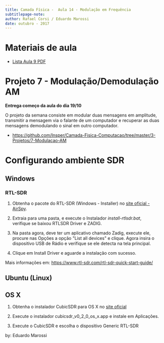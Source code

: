 ```yaml
---
title: Camada Física -  Aula 14 - Modulação em Frequência
subtitlepage-note: 
author: Rafael Corsi / Eduardo Marossi
date: outubro - 2017
---
```


# Materiais de aula

- [Lista Aula 9 PDF](https://github.com/Insper/Camada-Fisica-Computacao/blob/master/2-Aulas/14-Modulacao/14-Lista-Modulacao.pdf)

# Projeto 7 - Modulação/Demodulação AM

**Entrega começo da aula do dia 19/10**

O projeto da semana consiste em modular duas mensagens em amplitude, transmitir a mensagem via o falante de um computador e recuperar as duas mensagens demodulando o sinal em outro computador.

- https://github.com/Insper/Camada-Fisica-Computacao/tree/master/3-Projetos/7-Modulacao-AM



# Configurando ambiente SDR

## Windows

### RTL-SDR
1. Obtenha o pacote do RTL-SDR (Windows - Installer) no [site oficial - AirSpy](http://airspy.com/download/).

2. Extraia para uma pasta, e execute o Instalador _install-rtlsdr.bat_, verifique se baixou RTLSDR Driver e ZADIG.

3. Na pasta agora, deve ter um aplicativo chamado Zadig, execute ele, procure nas Opções a opção "List all devices" e clique. Agora insira o dispositivo USB de Rádio e verifique se ele detecta na tela principal.

4. Clique em Install Driver e aguarde a instalação com sucesso.

Mais informações em: https://www.rtl-sdr.com/rtl-sdr-quick-start-guide/

## Ubuntu (Linux)

## OS X 

1. Obtenha o instalador CubicSDR para OS X no [site oficial](http://www.nooelec.com/store/sdr/sdr-receivers/nesdr-mini-rtl2832-r820t.html)

2. Execute o instalador cubicsdr_v0_2_0_os_x.app e instale em Aplicações.

3. Execute o CubicSDR e escolha o dispositivo Generic RTL-SDR

by: Eduardo Marossi

